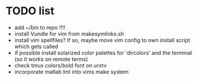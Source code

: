 # TODO list #
* add ~/bin to repo !!!!
* install Vundle for vim from makesymlinks.sh
* install vim spellfiles? If so, maybe move vim config to own install script which gets called
* if possible install solarized color palettes for 'dircolors' and the terminal (so it works on remote terms)
* check tmux colors/bold font on urxtv
* incorporate matlab lint into vims make system
